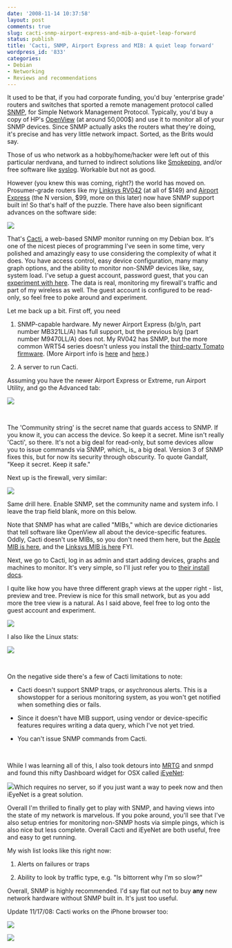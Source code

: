 ```yaml
---
date: '2008-11-14 10:37:58'
layout: post
comments: true
slug: cacti-snmp-airport-express-and-mib-a-quiet-leap-forward
status: publish
title: 'Cacti, SNMP, Airport Express and MIB: A quiet leap forward'
wordpress_id: '833'
categories:
- Debian
- Networking
- Reviews and recommendations
---
```


It used to be that, if you had corporate funding, you'd buy 'enterprise grade' routers and switches that sported a remote management protocol called [SNMP](http://www.cacti.net/), for Simple Network Management Protocol. Typically, you'd buy a copy of HP's [OpenView](http://en.wikipedia.org/wiki/OpenView) (at around 50,000$) and use it to monitor all of your SNMP devices. Since SNMP actually asks the routers what they're doing, it's precise and has very little network impact. Sorted, as the Brits would say.

Those of us who network as a hobby/home/hacker were left out of this particular nerdvana, and turned to indirect solutions like [Smokeping](http://oss.oetiker.ch/smokeping/), and/or free software like [syslog](http://en.wikipedia.org/wiki/Syslog). Workable but not as good.

However (you knew this was coming, right?) the world has moved on. Prosumer-grade routers like my [Linksys RV042](http://www.linksys.com/servlet/Satellite?c=L_Product_C2&childpagename=US%2FLayout&pagename=Linksys%2FCommon%2FVisitorWrapper&cid=1115416833192) (at all of $149) and [Airport Express](http://apple.com/airportexpress/) (the N version, $99, more on this later) now have SNMP support built in! So that's half of the puzzle. There have also been significant advances on the software side:

[![](http://fnord.phfactor.net/wp-content/uploads/2008/11/picture-61-450x348.png)](http://fnord.phfactor.net/wp-content/uploads/2008/11/picture-61.png)

That's [Cacti](http://www.cacti.net/), a web-based SNMP monitor running on my Debian box. It's one of the nicest pieces of programming I've seen in some time, very polished and amazingly easy to use considering the complexity of what it does. You have access control, easy device configuration, many many graph options, and the ability to monitor non-SNMP devices like, say, system load. I've setup a guest account, password guest, that you can [experiment with here](http://www.phfactor.net/cacti/). The data is real, monitoring my firewall's traffic and part of my wireless as well. The guest account is configured to be read-only, so feel free to poke around and experiment.

Let me back up a bit. First off, you need



	
  1. SNMP-capable hardware. My newer Airport Express (b/g/n, part number MB321LL/A) has full support, but the previous b/g (part number M9470LL/A) does not. My RV042 has SNMP, but the more common WRT54 series doesn't unless you install the [third-party Tomato firmware](http://www.polarcloud.com/tomato). (More Airport info is [here](http://blog.cocoia.com/2007/11/06/graph-your-airport-express-extreme-data-throughput-and-more/) and [here](http://james.murty.org/archives/2004/09/15/airport-mrtg/).)

	
  2. A server to run Cacti.




Assuming you have the newer Airport Express or Extreme, run Airport Utility, and go the Advanced tab:




[![](http://fnord.phfactor.net/wp-content/uploads/2008/11/picture-71-450x448.png)](http://fnord.phfactor.net/wp-content/uploads/2008/11/picture-71.png)


 


The 'Community string' is the secret name that guards access to SNMP. If you know it, you can access the device. So keep it a secret. Mine isn't really 'Cacti', so there. It's not a big deal for read-only, but some devices allow you to issue commands via SNMP, which_ is_ a big deal. Version 3 of SNMP fixes this, but for now its security through obscurity. To quote Gandalf, "Keep it secret. Keep it safe."


Next up is the firewall, very similar:


[![](http://fnord.phfactor.net/wp-content/uploads/2008/11/picture-51-450x229.png)](http://fnord.phfactor.net/wp-content/uploads/2008/11/picture-51.png)




Same drill here. Enable SNMP, set the community name and system info. I leave the trap field blank, more on this below.







Note that SNMP has what are called "MIBs," which are device dictionaries that tell software like OpenView all about the device-specific features. Oddly, Cacti doesn't use MIBs, so you don't need them here, but the [Apple MIB is here](http://docs.info.apple.com/article.html?artnum=120227), and the [Linksys MIB is here](http://www.linksys.com/servlet/Satellite?c=L_Product_C2&childpagename=US%2FLayout&pagename=Linksys%2FCommon%2FVisitorWrapper&cid=1115416833192) FYI.







Next, we go to Cacti, log in as admin and start adding devices, graphs and machines to monitor. It's very simple, so I'll just refer you to [their install docs](http://www.cacti.net/documentation.php). 







I quite like how you have three different graph views at the upper right - list, preview and tree. Preview is nice for this small network, but as you add more the tree view is a natural. As I said above, feel free to log onto the guest account and experiment.




[![](http://fnord.phfactor.net/wp-content/uploads/2008/11/picture-2-450x349.png)](http://fnord.phfactor.net/wp-content/uploads/2008/11/picture-2.png)




I also like the Linux stats:




[![](http://fnord.phfactor.net/wp-content/uploads/2008/11/picture-1-450x333.png)](http://fnord.phfactor.net/wp-content/uploads/2008/11/picture-1.png)


 

On the negative side there's a few of Cacti limitations to note:






	
  * Cacti doesn't support SNMP traps, or asychronous alerts. This is a showstopper for a serious monitoring system, as you won't get notified when something dies or fails.

	
  * Since it doesn't have MIB support, using vendor or device-specific features requires writing a data query, which I've not yet tried.

	
  * You can't issue SNMP commands from Cacti.


 


While I was learning all of this, I also took detours into [MRTG](http://oss.oetiker.ch/mrtg/) and snmpd and found this nifty Dashboard widget for OSX called [iEyeNet](http://www.apple.com/downloads/dashboard/networking_security/ieyenet.html):




[![](http://fnord.phfactor.net/wp-content/uploads/2008/11/picture-8.png)](http://fnord.phfactor.net/wp-content/uploads/2008/11/picture-8.png)Which requires no server, so if you just want a way to peek now and then iEyeNet is a great solution.


Overall I'm thrilled to finally get to play with SNMP, and having views into the state of my network is marvelous. If you poke around, you'll see that I've also setup entries for monitoring non-SNMP hosts via simple pings, which is also nice but less complete. Overall Cacti and iEyeNet are both useful, free and easy to get running.


My wish list looks like this right now:








	
  1. Alerts on failures or traps

	
  2. Ability to look by traffic type, e.g. "Is bittorrent why I'm so slow?"




Overall, SNMP is highly recommended. I'd say flat out not to buy **any** new network hardware without SNMP built in. It's just too useful. 







Update 11/17/08: Cacti works on the iPhone browser too:




[![](http://fnord.phfactor.net/wp-content/uploads/2008/11/img_0001.png)](http://fnord.phfactor.net/wp-content/uploads/2008/11/img_0001.png)




[![](http://fnord.phfactor.net/wp-content/uploads/2008/11/img_0002.png)](http://fnord.phfactor.net/wp-content/uploads/2008/11/img_0002.png)






